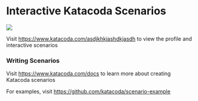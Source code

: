 # Interactive Katacoda Scenarios

[![](http://shields.katacoda.com/katacoda/asdjkhkjashdkjasdh/count.svg)](https://www.katacoda.com/asdjkhkjashdkjasdh "Get your profile on Katacoda.com")

Visit https://www.katacoda.com/asdjkhkjashdkjasdh to view the profile and interactive scenarios

### Writing Scenarios
Visit https://www.katacoda.com/docs to learn more about creating Katacoda scenarios

For examples, visit https://github.com/katacoda/scenario-example
